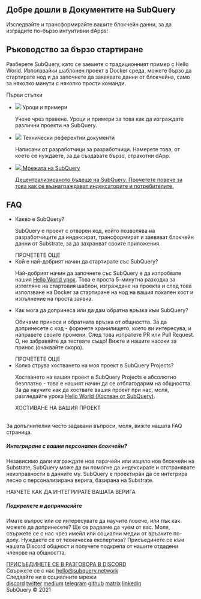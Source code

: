 <link rel="stylesheet" href="/assets/style/welcome.css" as="style" />
<div class="top2Sections">
  <section class="welcomeWords">
    <div class="main">
      <div>
        <h2 class="welcomeTitle">Добре дошли в <span>Документите </span> на SubQuery</h2>
        <p>Изследвайте и трансформирайте вашите блокчейн данни, за да изградите по-бързо интуитивни dApps!</p>
      </div>
    </div>
  </section>
  <section class="startSection main">
    <div>
      <h2 class="title"><span>Ръководство </span>за бързо стартиране</h2>
      <p>Разберете SubQuery, като се заемете с традиционният пример с Hello World. Използвайки шаблонен проект в Docker среда, можете бързо да стартирате нод и да започнете да заявявате данни от блокчейна, само за няколко минути с няколко прости команди.
      </p>
      <span class="button">
        <router-link :to="{path: '/quickstart/helloworld-localhost/'}">
          <span>Първи стъпки</span>
        </router-link>
      </span>
    </div>
  </section>
</div>
<div class="main">
  <div>
    <ul class="list">
      <li>
        <router-link :to="{path: '/tutorials_examples/introduction/'}">
          <div>
            <img src="/assets/img/tutorialsIcon.svg" />
            <span>Уроци и примери</span>
            <p>Учене чрез правене. Уроци и примери за това как да изграждате различни проекти на SubQuery.</p>
          </div>
        </router-link>
      </li>
      <li>
        <router-link :to="{path: '/create/introduction/'}">
          <div>
            <img src="/assets/img/docsIcon.svg" />
            <span>Технически референтни документи</span>
            <p>Написани от разработчици за разработчици. Намерете това, от което се нуждаете, за да създавате бързо, страхотни dApp.</p>
          </div>
        </router-link>
      </li>
      <li>
        <a href="https://static.subquery.network/whitepaper.pdf" target="_blank">
          <div>
            <img src="/assets/img/networkIcon.svg" />
            <span>Мрежата на SubQuery</span>
            <p>Децентрализираното бъдеще на SubQuery. Прочетете повече за това как се възнаграждават индексаторите и потребителите.</p>
          </div>
        </a>
      </li>
    </ul>
  </div>
</div>
<section class="faqSection main">
  <div>
    <h2 class="title">FAQ</h2>
    <ul class="faqList">
      <li>
        <div class="title">Какво е SubQuery?</div>
        <div class="content">
          <p>SubQuery е проект с отворен код, който позволява на разработчиците да индексират, трансформират и заявяват блокчейн данни от Substrate, за да захранват своите приложения.</p>
          <span class="more">
            <router-link :to="{path: '/faqs/faqs/#what-is-subquery'}">ПРОЧЕТЕТЕ ОЩЕ</router-link>
          </span>
        </div>
      </li>
      <li>
        <div class="title">Кой е най-добрият начин да стартирате със SubQuery?</div>
        <div class="content">
          <p>Най-добрият начин да започнете със SubQuery е да изпробвате нашия <a href="/quickstart/helloworld-localhost/">Hello World урок</a>. Това е проста 5-минутна разходка за изтегляне на стартовия шаблон, изграждане на проекта и след това използване на Docker за стартиране на нод на вашия локален хост и изпълнение на проста заявка. </p>
        </div>
      </li>
      <li>
        <div class="title">Как мога да допринеса или да дам обратна връзка към SubQuery?</div>
        <div class="content">
          <p>Обичаме приноса и обратната връзка от общността. За да допринесете с код - форкнете хранилището, което ви интересува, и направете своите промени. След това изпратете PR или Pull Request. О, не забравяйте да тествате също! Вижте и нашите насоки за принос (очаквайте скоро). </p>
          <span class="more">
            <router-link :to="{path: '/faqs/faqs/#what-is-the-best-way-to-get-started-with-subquery'}">ПРОЧЕТЕТЕ ОЩЕ</router-link>
          </span>
        </div>
      </li>
      <li>
        <div class="title">Колко струва хостването на моя проект в SubQuery Projects?</div>
        <div class="content">
          <p>Хостването на вашия проект в SubQuery Projects е абсолютно безплатно - това е нашият начин да се отблагодарим на общността. За да научите как да хоствате вашия проект при нас, моля, разгледайте урока <a href="/quickstart/helloworld-hosted/">Hello World (Хостван от SubQuery)</a>.</p>
          <span class="more">
            <router-link :to="{path: '/publish/publish/'}">ХОСТИВАНЕ НА ВАШИЯ ПРОЕКТ </router-link>
          </span>
        </div>
      </li>
    </ul><br>
    За допълнителни често задавани въпроси, моля, вижте нашата <router-link :to="{path: '/faqs/faqs/'}">FAQ</router-link> страница.    
  </div>
</section>
<section class="main">
  <div>
    <div class="lastIntroduce lastIntroduce_1">
        <h5>Интегриране с вашия персонален блокчейн?</h5>
        <p>Независимо дали изграждате нов парачейн или изцяло нов блокчейн на Substrate, SubQuery може да ви помогне да индексирате и отстранявате неизправности в данните му. SubQuery е проектиран да се интегрира лесно с персонализирана верига, базирана на Substrate.</p>
        <span class="more">
          <router-link :to="{path: '/create/mapping/#custom-substrate-chains'}">НАУЧЕТЕ КАК ДА ИНТЕГРИРАТЕ ВАШАТА ВЕРИГА</router-link>
        </span>
    </div>
    <div class="lastIntroduce lastIntroduce_2">
        <h5>Подкрепете и допринасяйте</h5>
        <p>Имате въпрос или се интересувате да научите повече, или пък как можете да допринесете? Ще се радваме да чуем от вас. Моля, свържете се с нас чрез имейл или социални медии от връзките по-долу. Нуждаете се от техническа експертиза? Присъединете се към нашата Discord общност и получете подкрепа от нашите отдадени членове на общността. </p>
        <a class="more" target="_blank" href="https://discord.com/invite/78zg8aBSMG">ПРИСЪЕДИНЕТЕ СЕ В РАЗГОВОРА В DISCORD</a>
    </div>
    </div>
</section>
<section class="main connectSection">
  <div class="email">
    <span>Свържете се с нас</span>
    <a href="mailto:hello@subquery.network">hello@subquery.network</a>
  </div>
  <div>
    <div>Следвайте ни в социалните мрежи</div>
    <div class="connectWay">
      <a href="https://discord.com/invite/78zg8aBSMG" target="_blank" class="connectDiscord">discord</a>
      <a href="https://twitter.com/subquerynetwork" target="_blank" class="connectTwitter">twitter</a>
      <a href="https://medium.com/@subquery" target="_blank" class="connectMedium">medium</a>
      <a href="https://t.me/subquerynetwork" target="_blank" class="connectTelegram">telegram</a>
      <a href="https://github.com/OnFinality-io/subql" target="_blank" class="connectGithub">github</a>
      <a href="https://matrix.to/#/#subquery:matrix.org" target="_blank" class="connectMatrix">matrix</a>
      <a href="https://www.linkedin.com/company/subquery" target="_blank" class="connectLinkedin">linkedin</a>
    </div>
  </div>
</section>
</div> </div>
<div class="footer">
  <div class="main"><div>SubQuery © 2021</div></div>
</div>
<script charset="utf-8" src="/assets/js/welcome.js"></script>
